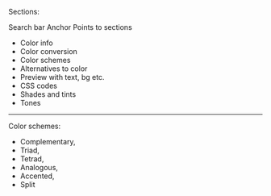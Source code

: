 Sections:

Search bar
Anchor Points to sections

- Color info
- Color conversion
- Color schemes
- Alternatives to color
- Preview with text, bg etc.
- CSS codes
- Shades and tints
- Tones

---

Color schemes:

- Complementary,
- Triad,
- Tetrad,
- Analogous,
- Accented,
- Split